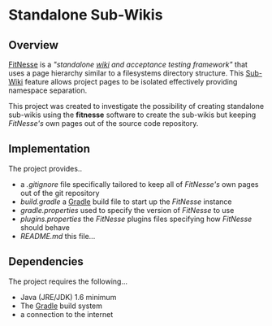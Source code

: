# Standalone Sub-Wikis #

## Overview ##
[FitNesse](http://fitnesse.org) is a _"standalone [wiki](http://wiki.org/wiki.cgi?WhatIsWiki) and acceptance testing framework"_ that uses a page hierarchy similar to a filesystems directory structure.  This [Sub-Wiki](http://www.fitnesse.org/FitNesse.UserGuide.SubWiki) feature allows project pages to be isolated effectively providing namespace separation.

This project was created to investigate the possibility of creating standalone sub-wikis using the __fitnesse__ software to create the sub-wikis but keeping _FitNesse's_ own pages out of the source code repository.

## Implementation ##

The project provides..

- a _.gitignore_ file specifically tailored to keep all of _FitNesse's_ own pages out of the git repository
- _build.gradle_ a [Gradle](http://gradle.org) build file to start up the _FitNesse_ instance
- _gradle.properties_ used to specify the version of _FitNesse_ to use
- _plugins.properties_ the _FitNesse_ plugins files specifying how _FitNesse_ should behave
- _README.md_ this file...

## Dependencies ##

The project requires the following...

- Java (JRE/JDK) 1.6 minimum
- The [Gradle](http://gradle.org) build system
- a connection to the internet




